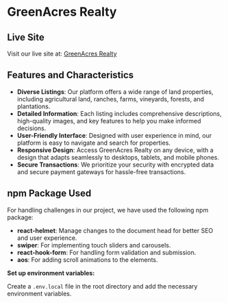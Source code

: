 # GreenAcres Realty

## Live Site

Visit our live site at: [GreenAcres Realty]( https://greenacres-realty.web.app)

## Features and Characteristics

- **Diverse Listings**: Our platform offers a wide range of land properties, including agricultural land, ranches, farms, vineyards, forests, and plantations.
- **Detailed Information**: Each listing includes comprehensive descriptions, high-quality images, and key features to help you make informed decisions.
- **User-Friendly Interface**: Designed with user experience in mind, our platform is easy to navigate and search for properties.
- **Responsive Design**: Access GreenAcres Realty on any device, with a design that adapts seamlessly to desktops, tablets, and mobile phones.
- **Secure Transactions**: We prioritize your security with encrypted data and secure payment gateways for hassle-free transactions.

## npm Package Used
For handling challenges in our project, we have used the following npm package:

- **react-helmet**: Manage changes to the document head for better SEO and user experience.
- **swiper**: For implementing touch sliders and carousels.
- **react-hook-form**: For handling form validation and submission.
- **aos**: For adding scroll animations to the elements.


 **Set up environment variables:**

 Create a `.env.local` file in the root directory and add the necessary environment variables. 
